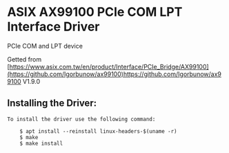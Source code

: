 # ASIX AX99100 PCIe COM LPT Interface Driver

PCIe COM and LPT device

Getted from 
[https://www.asix.com.tw/en/product/Interface/PCIe_Bridge/AX99100](https://github.com/Igorbunow/ax99100)https://github.com/Igorbunow/ax99100
V1.9.0

Installing the Driver:
----------------------

	To install the driver use the following command:
		
		$ apt install --reinstall linux-headers-$(uname -r)
		$ make
		$ make install
